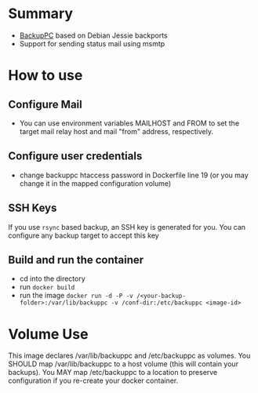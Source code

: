 # Summary
* [BackupPC](http://backuppc.sourceforge.net/) based on Debian Jessie backports
* Support for sending status mail using msmtp

# How to use
## Configure Mail
* You can use environment variables MAILHOST and FROM to set the target
mail relay host and mail "from" address, respectively.

## Configure user credentials
* change backuppc htaccess password in Dockerfile line 19 (or you may
  change it in the mapped configuration volume)

## SSH Keys
If you use ```rsync``` based backup, an SSH key is generated for you.
You can configure any backup target to accept this key

## Build and run the container
* cd into the directory
* run ```docker build```
* run the image ```docker run -d -P -v /<your-backup-folder>:/var/lib/backuppc -v /conf-dir:/etc/backuppc <image-id>```

# Volume Use

This image declares /var/lib/backuppc and /etc/backuppc as volumes.
You SHOULD map /var/lib/backuppc to a host volume (this will contain
your backups).  You MAY map /etc/backuppc to a location to preserve
configuration if you re-create your docker container.

